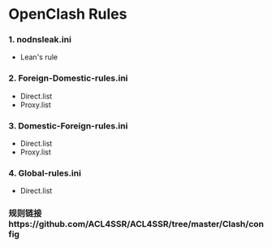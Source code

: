 # OpenClash Rules

### 1. nodnsleak.ini  
- Lean's rule

### 2. Foreign-Domestic-rules.ini  
- Direct.list  
- Proxy.list

### 3. Domestic-Foreign-rules.ini  
- Direct.list  
- Proxy.list

### 4. Global-rules.ini  
- Direct.list

### 规则链接https://github.com/ACL4SSR/ACL4SSR/tree/master/Clash/config



